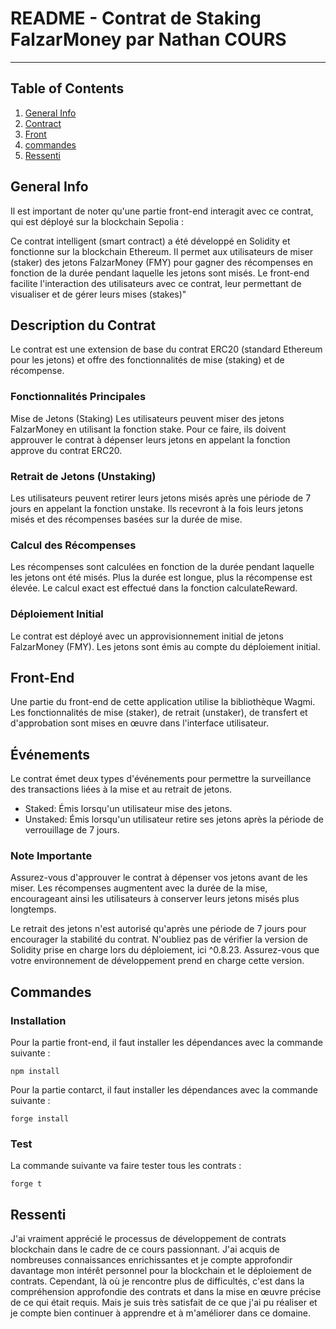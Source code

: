 # README - Contrat de Staking FalzarMoney par Nathan COURS
***
## Table of Contents
1. [General Info](#general-info)
2. [Contract](#description-du-contrat)
3. [Front](#Front-end)
4. [commandes](#commandes)
5. [Ressenti](#Ressenti)

## General Info

Il est important de noter qu'une partie front-end interagit avec ce contrat, qui est déployé sur la blockchain Sepolia :

Ce contrat intelligent (smart contract) a été développé en Solidity et fonctionne sur la blockchain Ethereum. Il permet aux utilisateurs de miser (staker) des jetons FalzarMoney (FMY) pour gagner des récompenses en fonction de la durée pendant laquelle les jetons sont misés. Le front-end facilite l'interaction des utilisateurs avec ce contrat, leur permettant de visualiser et de gérer leurs mises (stakes)"

## Description du Contrat

Le contrat est une extension de base du contrat ERC20 (standard Ethereum pour les jetons) et offre des fonctionnalités de mise (staking) et de récompense.

### Fonctionnalités Principales
Mise de Jetons (Staking)
Les utilisateurs peuvent miser des jetons FalzarMoney en utilisant la fonction stake. Pour ce faire, ils doivent approuver le contrat à dépenser leurs jetons en appelant la fonction approve du contrat ERC20.

### Retrait de Jetons (Unstaking)
Les utilisateurs peuvent retirer leurs jetons misés après une période de 7 jours en appelant la fonction unstake. Ils recevront à la fois leurs jetons misés et des récompenses basées sur la durée de mise.

### Calcul des Récompenses
Les récompenses sont calculées en fonction de la durée pendant laquelle les jetons ont été misés. Plus la durée est longue, plus la récompense est élevée. Le calcul exact est effectué dans la fonction calculateReward.

### Déploiement Initial
Le contrat est déployé avec un approvisionnement initial de jetons FalzarMoney (FMY). Les jetons sont émis au compte du déploiement initial.

## Front-End

Une partie du front-end de cette application utilise la bibliothèque Wagmi. Les fonctionnalités de mise (staker), de retrait (unstaker), de transfert et d'approbation sont mises en œuvre dans l'interface utilisateur.

## Événements
Le contrat émet deux types d'événements pour permettre la surveillance des transactions liées à la mise et au retrait de jetons.

* Staked: Émis lorsqu'un utilisateur mise des jetons.
* Unstaked: Émis lorsqu'un utilisateur retire ses jetons après la période de verrouillage de 7 jours.
### Note Importante
Assurez-vous d'approuver le contrat à dépenser vos jetons avant de les miser.
Les récompenses augmentent avec la durée de la mise, encourageant ainsi les utilisateurs à conserver leurs jetons misés plus longtemps.

Le retrait des jetons n'est autorisé qu'après une période de 7 jours pour encourager la stabilité du contrat.
N'oubliez pas de vérifier la version de Solidity prise en charge lors du déploiement, ici ^0.8.23. Assurez-vous que votre environnement de développement prend en charge cette version.

## Commandes

### Installation

Pour la partie front-end, il faut installer les dépendances avec la commande suivante :
```
npm install
```
Pour la partie contarct, il faut installer les dépendances avec la commande suivante :
```
forge install
```

### Test

La commande suivante va faire tester tous les contrats :

```
forge t 
```

## Ressenti

J'ai vraiment apprécié le processus de développement de contrats blockchain dans le cadre de ce cours passionnant. J'ai acquis de nombreuses connaissances enrichissantes et je compte approfondir davantage mon intérêt personnel pour la blockchain et le déploiement de contrats. Cependant, là où je rencontre plus de difficultés, c'est dans la compréhension approfondie des contrats et dans la mise en œuvre précise de ce qui était requis. Mais je suis très satisfait de ce que j'ai pu réaliser et je compte bien continuer à apprendre et à m'améliorer dans ce domaine.

